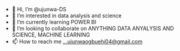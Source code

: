 - 👋 Hi, I’m @ujunwa-DS
- 👀 I’m interested in data analysis and science 
- 🌱 I’m currently learning POWER BI
- 💞️ I’m looking to collaborate on ANYTHING DATA ANYALYSIS AND SCIENCE, MACHINE LEARNING 
- 📫 How to reach me ...ujunwaogbuehi04@gmail.com

<!---
ujunwa-DS/ujunwa-DS is a ✨ special ✨ repository because its `README.md` (this file) appears on your GitHub profile.
You can click the Preview link to take a look at your changes.
--->
